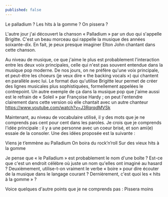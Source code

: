 ```yaml
---
published: false
---
```

Le palladium ? Les hits à la gomme ? On pissera ?

L'autre jour j'ai découvert la chanson « Palladium » par un duo qui s'appelle Brigitte. C'est un beau morceau qui rappelle la musique des années soixante-dix. En fait, je peux presque imaginer Elton John chantant dans cette chanson.

Au niveau de musique, ce que j'aime le plus est probablement l'interaction entre les deux voix principales, celle qui n'est pas souvent entendue dans la musique pop moderne. De nos jours, on ne préfère qu'une voix principale, et peut-être les choeurs (je veux dire « the backing vocals ») qui chantent en parallèle avec lui. Le format duo qu'utilise Brigitte leur permet de créer des lignes musicales plus sophistiquées, formellement appelées le contrepoint. Un autre exemple de ça dans la musique pop que j'aime aussi est le refrain de « Soleil » par Françoise Hardy ; on peut l'entendre clairement dans cette version où elle chantait avec un autre chanteur https://www.youtube.com/watch?v=J3RqrqdMVSk

Maintenant, au niveau de vocabulaire utilisé, il y des mots que je ne comprends pas cent pour cent dans les paroles. Je crois que je comprends l'idée principale : il y a une personne avec un coeur brisé, et son ami(e) essaie de la consoler. Une des idées proposée est la suivante :

Viens je t’emmène au Palladium
On boira du rock’n’roll
Sur des vieux hits à la gomme

Je pense que « le Palladium » est probablement le nom d'une boîte ? Est-ce que c'est un endroit célèbre où juste un nom qu'elles ont imaginé au hasard ? Deuxièmement, utilise-t-on vraiment le verbe « boire » pour dire écouter de la musique dans le langage courant ? Dernièrement, c'est quoi les « hits à la gomme » ?

Voice quelques d'autre points que je ne comprends pas : 
Pissera moins